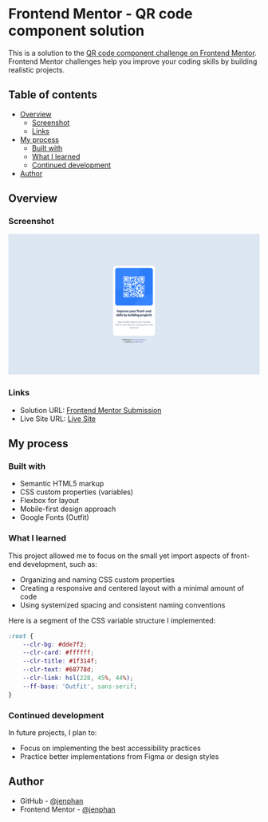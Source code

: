 # Frontend Mentor - QR code component solution

This is a solution to the [QR code component challenge on Frontend Mentor](https://www.frontendmentor.io/challenges/qr-code-component-iux_sIO_H). Frontend Mentor challenges help you improve your coding skills by building realistic projects. 

## Table of contents

- [Overview](#overview)
  - [Screenshot](#screenshot)
  - [Links](#links)
- [My process](#my-process)
  - [Built with](#built-with)
  - [What I learned](#what-i-learned)
  - [Continued development](#continued-development)
- [Author](#author)

## Overview

### Screenshot

![](./screenshot.png)

### Links

- Solution URL: [Frontend Mentor Submission](https://your-solution-url.com)
- Live Site URL: [Live Site](https://jenphan.github.io/QR-Code-Component/)

## My process

### Built with

- Semantic HTML5 markup
- CSS custom properties (variables)
- Flexbox for layout
- Mobile-first design approach
- Google Fonts (Outfit)

### What I learned

This project allowed me to focus on the small yet import aspects of front-end development, such as:
- Organizing and naming CSS custom properties
- Creating a responsive and centered layout with a minimal amount of code
- Using systemized spacing and consistent naming conventions

Here is a segment of the CSS variable structure I implemented:

```css
:root {
    --clr-bg: #dde7f2;
    --clr-card: #ffffff;
    --clr-title: #1f314f;
    --clr-text: #68778d;
    --clr-link: hsl(228, 45%, 44%);
    --ff-base: 'Outfit', sans-serif;
}
```

### Continued development

In future projects, I plan to:
- Focus on implementing the best accessibility practices
- Practice better implementations from Figma or design styles

## Author

- GitHub - [@jenphan](https://github.com/jenphan)
- Frontend Mentor - [@jenphan](https://www.frontendmentor.io/profile/jenphan)